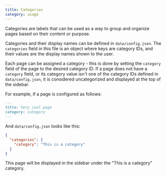 ```yaml
---
title: Categories
category: usage
---
```


Categories are labels that can be used as a way to group and organize pages based on their content or purpose.

Categories and their display names can be defined in `data/config.json`. The `categories` field in this file is an object where keys are category IDs, and their values are the display names shown to the user.

Each page can be assigned a category - this is done by setting the `category` field of the page to the desired category ID. If a page does not have a `category` field, or its category value isn't one of the category IDs defined in `data/config.json`, it is considered uncategorized and displayed at the top of the sidebar.

For example, if a page is configured as follows:

```markdown
---
title: Very cool page
category: category
---
```

And `data/config.json` looks like this:

```json
{
  "categories": {
    "category": "This is a category"
  }
}
```

This page will be displayed in the sidebar under the "This is a category" category.
